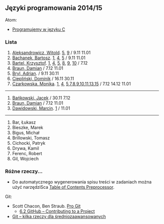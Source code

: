## Języki programowania 2014/15

Atom:

* [Programujemy w języku C](c-atom.md)


### Lista

1. [Aleksandrowicz, Witold](https://github.com/waleksandrowicz/zadania-z-basha). [5](https://github.com/waleksandrowicz/Programowanie-w-C-laboratoria), [9](https://github.com/waleksandrowicz/Programowanie-w-C-laboratoria/tree/master/Lab9) / 9.11 11.01
1. [Bachanek, Bartosz](https://github.com/bbachanek/zadania-z-basha). [1](https://github.com/bbachanek/Zadania-z-programowania/blob/master/1.Budowanie%20program%C3%B3w%20w%20j%C4%99zyku%20C.md), [4](https://github.com/bbachanek/Zadania-z-programowania/blob/master/4.Elementarz-1.md), [5](https://github.com/bbachanek/Zadania-z-programowania/blob/master/5.petle.md) / 9.11 11.01
1. [Bartel, Krzysztof](https://github.com/deer667/zadania_z_basha/tree/master). [1](https://github.com/deer667/programowanie/tree/master/lab01),  [4](https://github.com/deer667/programowanie/tree/master/lab04),  [5](https://github.com/deer667/programowanie/tree/master/lab05),  [8](https://github.com/deer667/programowanie/tree/master/lab08),  [9](https://github.com/deer667/programowanie/tree/master/lab09),
[10](https://github.com/deer667/programowanie/tree/master/lab10) / 7.12
1. [Braun, Damian](https://github.com/damianbraun/c-zadania) / 7.12 11.01
1. [Bryl, Adrian](https://github.com/Brylson/jpzad). / 9.11 30.11
1. [Ciepliński, Dominik](https://github.com/Mafferek/Programowanie---Na-Uczelni) / 16.11 30.11
1. [Czarkowska, Monika](https://github.com/monika001/zadania-z-basha/). [1](https://github.com/monika001/Programowanie-w-C), [4](https://github.com/monika001/Programowanie-w-C/blob/master/Laboratorium4.md), [5](https://github.com/monika001/Programowanie-w-C/blob/master/Laboratorium5.md),[7](https://github.com/monika001/Programowanie-w-C/blob/master/Laboratorium7.md),[8](https://github.com/monika001/Programowanie-w-C/blob/master/Laboratorium8.md),[9](https://github.com/monika001/Programowanie-w-C/blob/master/Laboratorium9.md),[10](https://github.com/monika001/Programowanie-w-C/blob/master/Laboratorium10.md),[11](https://github.com/monika001/Programowanie-w-C/blob/master/Laboratorium11.md),[13](https://github.com/monika001/Programowanie-w-C/blob/master/Laboratorium13.md),[15](https://github.com/monika001/Programowanie-w-C/blob/master/Laboratorium15.md) / 7.12 14.12 11.01

----

1. [Bańkowski, Jacek](https://github.com/jbankowski/zadania_z_basha) / 30.11 7.12
1. [Braun, Damian](https://github.com/damianbraun/c-zadania) / 7.12 11.01
1. [Dawidowski, Marcin](https://github.com/mdawidowski/Zadania-z-basha). [1](https://bitbucket.org/mdawidowski/progr-c/overview) / 11.01

----

1. Bar, Łukasz
1. Bieszke, Marek
1. Bigus, Michał
1. Brillowski, Tomasz
1. Cichocki, Patryk
1. Drywa, Kamil
1. Ferenc, Robert
1. Gil, Wojciech


### Różne rzeczy…

* Do automatycznego wygenerowania spisu treści w zadaniach można użyć narzędziSca
[Table of Contents Preprocessor](https://github.com/aslushnikov/table-of-contents-preprocessor).

Git:

* Scott Chacon, Ben Straub. [Pro Git](http://git-scm.com/book/en/v2)
  - [6.2 GitHub – Contributing to a Project](http://git-scm.com/book/en/v2/GitHub-Contributing-to-a-Project)
* [Git – kilka rzeczy dla średniozaawansowanych](Git_intermediate.md)
